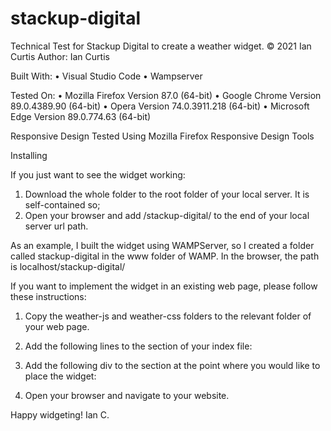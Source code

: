 # stackup-digital
Technical Test for Stackup Digital to create a weather widget.
© 2021 Ian Curtis
Author: Ian Curtis

Built With:
• Visual Studio Code
• Wampserver

Tested On:
• Mozilla Firefox Version 87.0 (64-bit)
• Google Chrome Version 89.0.4389.90 (64-bit)
• Opera Version 74.0.3911.218 (64-bit)
• Microsoft Edge Version 89.0.774.63 (64-bit)

Responsive Design Tested Using Mozilla Firefox Responsive Design Tools

Installing

If you just want to see the widget working:

1.  Download the whole folder to the root folder of your local server. It is self-contained so;
2.  Open your browser and add /stackup-digital/ to the end of your local server url path.

As an example, I built the widget using WAMPServer, so I created a folder called stackup-digital in the www folder of WAMP.
In the browser, the path is localhost/stackup-digital/

If you want to implement the widget in an existing web page, please follow these instructions:

1.  Copy the weather-js and weather-css folders to the relevant folder of your web page.

2.  Add the following lines to the <head> section of your index file:
    <!--    CSS     -->
    <link rel="stylesheet" type="text/css" href="weather-css/styles.css">
    <!--    JavaScript      -->
    <script src="weather-js/scripts.js"></script>
    <!--    FONTS   -->
    <link rel="preconnect" href="https://fonts.gstatic.com">
    <link href="https://fonts.googleapis.com/css2?family=Roboto:ital,wght@0,400;1,700&display=swap" rel="stylesheet">

3.  Add the following div to the <body> section at the point where you would like to place the widget:
    <div id="weather"></div>

4.  Open your browser and navigate to your website.

Happy widgeting!
Ian C.
